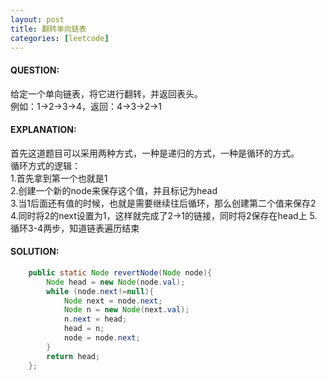 ```yaml
---
layout: post
title: 翻转单向链表
categories: [leetcode]
---
```

#### QUESTION:
给定一个单向链表，将它进行翻转，并返回表头。  
例如：1->2->3->4，返回：4->3->2->1
#### EXPLANATION:
首先这道题目可以采用两种方式，一种是递归的方式，一种是循环的方式。  
循环方式的逻辑：  
1.首先拿到第一个也就是1  
2.创建一个新的node来保存这个值，并且标记为head  
3.当1后面还有值的时候，也就是需要继续往后循环，那么创建第二个值来保存2  
4.同时将2的next设置为1，这样就完成了2->1的链接，同时将2保存在head上
5.循环3-4两步，知道链表遍历结束  
#### SOLUTION:
```JAVA
    public static Node revertNode(Node node){
        Node head = new Node(node.val);
        while (node.next!=null){
            Node next = node.next;
            Node n = new Node(next.val);
            n.next = head;
            head = n;
            node = node.next;
        }
        return head;
    };
```